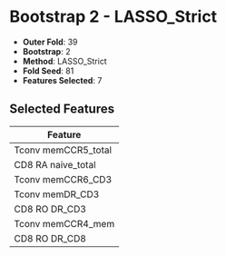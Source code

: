 # Bootstrap 2 - LASSO_Strict

- **Outer Fold**: 39
- **Bootstrap**: 2
- **Method**: LASSO_Strict
- **Fold Seed**: 81
- **Features Selected**: 7

## Selected Features

| Feature |
|---------|
| Tconv memCCR5_total |
| CD8 RA naive_total |
| Tconv memCCR6_CD3 |
| Tconv memDR_CD3 |
| CD8 RO DR_CD3 |
| Tconv memCCR4_mem |
| CD8 RO DR_CD8 |
